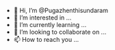 - 👋 Hi, I’m @Pugazhenthisundaram
- 👀 I’m interested in ...
- 🌱 I’m currently learning ...
- 💞️ I’m looking to collaborate on ...
- 📫 How to reach you ...

<!---
Pugazhenthisundaram/Pugazhenthisundaram is a ✨ special ✨ repository because its `README.md` (this file) appears on your GitHub profile.
You can click the Preview link to take a look at your changes.
--->
